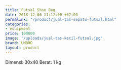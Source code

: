 ```yaml
---
title: Futsal Shoe Bag
date: 2018-12-06 11:12:00 +07:00
permalink: "/product/jual-tas-sepatu-futsal.html"
categories:
- equipment
price: 100000
image: "/uploads/jual-tas-kecil-futsal.jpg"
brand: UMBRO
layout: product
---
```


Dimensi: 30x40
Berat: 1 kg